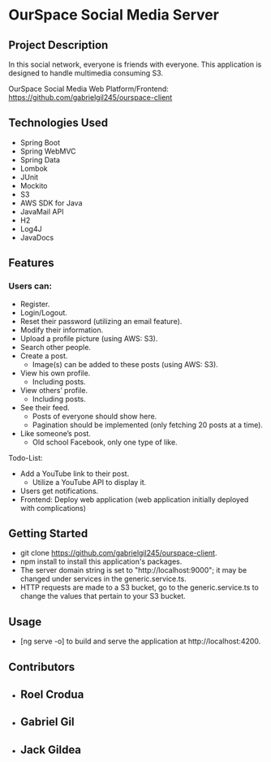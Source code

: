 # OurSpace Social Media Server
## Project Description
In this social network, everyone is friends with everyone. This application is designed to handle multimedia consuming S3.

OurSpace Social Media Web Platform/Frontend: https://github.com/gabrielgil245/ourspace-client

## Technologies Used
- Spring Boot
- Spring WebMVC
- Spring Data
- Lombok
- JUnit
- Mockito
- S3
- AWS SDK for Java
- JavaMail API
- H2
- Log4J
- JavaDocs

## Features
### Users can:
- Register.
- Login/Logout.
- Reset their password (utilizing an email feature).
- Modify their information.
- Upload a profile picture (using AWS: S3).
- Search other people.
- Create a post.
  - Image(s) can be added to these posts (using AWS: S3).
- View his own profile.
  - Including posts.
- View others’ profile.
  - Including posts.
- See their feed.
  - Posts of everyone should show here.
  - Pagination should be implemented (only fetching 20 posts at a time).
- Like someone’s post.
  - Old school Facebook, only one type of like.

Todo-List:
- Add a YouTube link to their post.
  - Utilize a YouTube API to display it.
- Users get notifications.
- Frontend: Deploy web application (web application initially deployed with complications)

## Getting Started
- git clone https://github.com/gabrielgil245/ourspace-client.
- npm install to install this application's packages.
- The server domain string is set to "http://localhost:9000"; it may be changed under services in the generic.service.ts.
- HTTP requests are made to a S3 bucket, go to the generic.service.ts to change the values that pertain to your S3 bucket.

## Usage
- [ng serve -o] to build and serve the application at http://localhost:4200.

## Contributors
- Roel Crodua
  - 
- Gabriel Gil
  - 
- Jack Gildea
  - 
